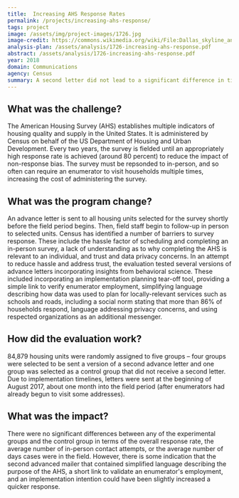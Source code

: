 ```yaml
---
title:  Increasing AHS Response Rates
permalink: /projects/increasing-ahs-response/
tags: project  
image: /assets/img/project-images/1726.jpg  
image-credit: https://commons.wikimedia.org/wiki/File:Dallas_skyline_and_suburbs.jpg
analysis-plan: /assets/analysis/1726-increasing-ahs-response.pdf
abstract: /assets/analysis/1726-increasing-ahs-response.pdf
year: 2018  
domain: Communications
agency: Census
summary: A second letter did not lead to a significant difference in time to response
---
```

## What was the challenge?

The American Housing Survey (AHS) establishes multiple indicators of housing quality and supply in the United States. It is administered by Census on behalf of the US Department of Housing and Urban Development. Every two years, the survey is fielded until an appropriately high response rate is achieved (around 80 percent) to reduce the impact of non-response bias. The survey must be repsonded to in-person, and so often can require an enumerator to visit households multiple times, increasing the cost of administering the survey. 

## What was the program change?

An advance letter is sent to all housing units selected for the survey shortly before the field period begins. Then, field staff begin to follow-up in person to selected units. Census has identified a number of barriers to survey response. These include the hassle factor of scheduling and completing an in-person survey, a lack of understanding as to why completing the AHS is relevant to an individual, and trust and data privacy concerns. In an attempt to reduce hassle and address trust, the evaluation tested several versions of advance letters incorporating insights from behavioral science. These included incorporating an implementation planning tear-off tool, providing a simple link to verify enumerator employment, simplifying language describing how data was used to plan for locally-relevant services such as schools and roads, including a social norm stating that more than 86% of households respond, language addressing privacy concerns, and using respected organizations as an additional messenger. 

## How did the evaluation work?

84,879 housing units were randomly assigned to five groups – four groups were selected to be sent a version of a second advance letter and one group was selected as a control group that did not receive a second letter. Due to implementation timelines, letters were sent at the beginning of August 2017, about one month into the field period (after enumerators had already begun to visit some addresses).

## What was the impact?

There were no significant differences between any of the experimental groups and the control group in terms of the overall response rate, the average number of in-person contact attempts, or the average number of days cases were in the field. However, there is some indication that the second advanced mailer that contained simplified language describing the purpose of the AHS, a short link to validate an enumerator's employment, and an implementation intention could have been slightly increased a quicker response.
